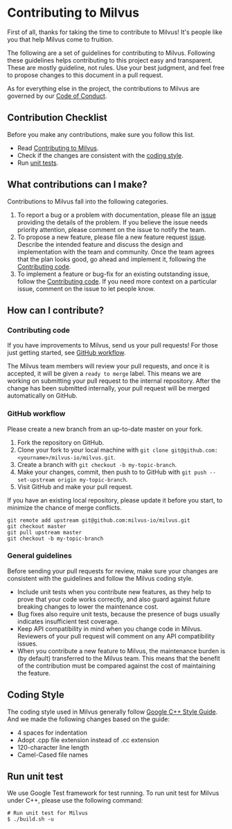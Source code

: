 # Contributing to Milvus

First of all, thanks for taking the time to contribute to Milvus! It's people like you that help Milvus come to fruition.

The following are a set of guidelines for contributing to Milvus. Following these guidelines helps contributing to this project easy and transparent. These are mostly guideline, not rules. Use your best judgment, and feel free to propose changes to this document in a pull request.

As for everything else in the project, the contributions to Milvus are governed by our [Code of Conduct](CODE_OF_CONDUCT.md).

## Contribution Checklist

Before you make any contributions, make sure you follow this list.

- Read [Contributing to Milvus](CONTRIBUTING.md).
- Check if the changes are consistent with the [coding style](CONTRIBUTING.md#coding-style).
- Run [unit tests](CONTRIBUTING.md#run-unit-test).

## What contributions can I make?

Contributions to Milvus fall into the following categories.

1. To report a bug or a problem with documentation, please file an [issue](https://github.com/milvus-io/milvus/issues/new/choose) providing the details of the problem. If you believe the issue needs priority attention, please comment on the issue to notify the team.
2. To propose a new feature, please file a new feature request [issue](https://github.com/milvus-io/milvus/issues/new/choose). Describe the intended feature and discuss the design and implementation with the team and community. Once the team agrees that the plan looks good, go ahead and implement it, following the [Contributing code](CONTRIBUTING.md#contributing-code).
3. To implement a feature or bug-fix for an existing outstanding issue, follow the [Contributing code](CONTRIBUTING.md#contributing-code). If you need more context on a particular issue, comment on the issue to let people know.

## How can I contribute?

### Contributing code

If you have improvements to Milvus, send us your pull requests! For those just getting started, see [GitHub workflow](#github-workflow).

The Milvus team members will review your pull requests, and once it is accepted, it will be given a `ready to merge` label. This means we are working on submitting your pull request to the internal repository. After the change has been submitted internally, your pull request will be merged automatically on GitHub.

### GitHub workflow

Please create a new branch from an up-to-date master on your fork.

1. Fork the repository on GitHub.
2. Clone your fork to your local machine with `git clone git@github.com:<yourname>/milvus-io/milvus.git`.
3. Create a branch with `git checkout -b my-topic-branch`.
4. Make your changes, commit, then push to to GitHub with `git push --set-upstream origin my-topic-branch`.
5. Visit GitHub and make your pull request.

If you have an existing local repository, please update it before you start, to minimize the chance of merge conflicts.

```shell
git remote add upstream git@github.com:milvus-io/milvus.git
git checkout master
git pull upstream master
git checkout -b my-topic-branch
```

### General guidelines

Before sending your pull requests for review, make sure your changes are consistent with the guidelines and follow the Milvus coding style.

- Include unit tests when you contribute new features, as they help to prove that your code works correctly, and also guard against future breaking changes to lower the maintenance cost.
- Bug fixes also require unit tests, because the presence of bugs usually indicates insufficient test coverage.
- Keep API compatibility in mind when you change code in Milvus. Reviewers of your pull request will comment on any API compatibility issues.
- When you contribute a new feature to Milvus, the maintenance burden is (by default) transferred to the Milvus team. This means that the benefit of the contribution must be compared against the cost of maintaining the feature.


## Coding Style
The coding style used in Milvus generally follow [Google C++ Style Guide](https://google.github.io/styleguide/cppguide.html).
And we made the following changes based on the guide:

- 4 spaces for indentation
- Adopt .cpp file extension instead of .cc extension
- 120-character line length
- Camel-Cased file names


## Run unit test

We use Google Test framework for test running.
To run unit test for Milvus under C++, please use the following command:

```shell
# Run unit test for Milvus
$ ./build.sh -u
```


